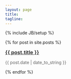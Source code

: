 ```yaml
---
layout: page
title: 
tagline:
---
```

{% include JB/setup %}

{% for post in site.posts %}
<article>
	<h3 style="margin: 0px; padding: 0px; color: #191919"><a href="{{ BASE_PATH }}{{ post.url }}" style="margin: 0px; padding: 0px; color: #333">{{ post.title }}</a></h3>
	<p style="color: #666">{{ post.date | date_to_string }}</p>
</article>
  {% endfor %}



